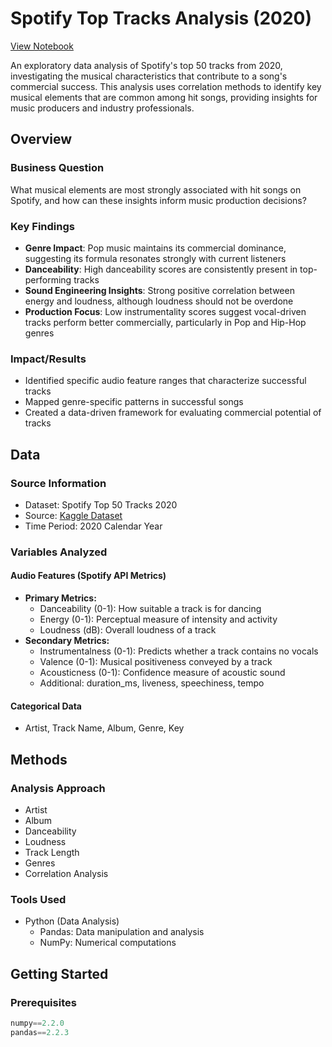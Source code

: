# Spotify Top Tracks Analysis (2020)
[View Notebook](https://github.com/PJURC-data-analysis/spotify-top-tracks/blob/main/notebooks/spotify-top-tracks.ipynb)

An exploratory data analysis of Spotify's top 50 tracks from 2020, investigating the musical characteristics that contribute to a song's commercial success. This analysis uses correlation methods to identify key musical elements that are common among hit songs, providing insights for music producers and industry professionals.

## Overview

### Business Question
What musical elements are most strongly associated with hit songs on Spotify, and how can these insights inform music production decisions?

### Key Findings
- **Genre Impact**: Pop music maintains its commercial dominance, suggesting its formula resonates strongly with current listeners
- **Danceability**: High danceability scores are consistently present in top-performing tracks
- **Sound Engineering Insights**: Strong positive correlation between energy and loudness, although loudness should not be overdone
- **Production Focus**: Low instrumentality scores suggest vocal-driven tracks perform better commercially, particularly in Pop and Hip-Hop genres

### Impact/Results
- Identified specific audio feature ranges that characterize successful tracks
- Mapped genre-specific patterns in successful songs
- Created a data-driven framework for evaluating commercial potential of tracks

## Data

### Source Information
- Dataset: Spotify Top 50 Tracks 2020
- Source: [Kaggle Dataset](https://www.kaggle.com/datasets/atillacolak/top-50-spotify-tracks-2020)
- Time Period: 2020 Calendar Year

### Variables Analyzed
#### Audio Features (Spotify API Metrics)
- **Primary Metrics:**
  - Danceability (0-1): How suitable a track is for dancing
  - Energy (0-1): Perceptual measure of intensity and activity
  - Loudness (dB): Overall loudness of a track
- **Secondary Metrics:**
  - Instrumentalness (0-1): Predicts whether a track contains no vocals
  - Valence (0-1): Musical positiveness conveyed by a track
  - Acousticness (0-1): Confidence measure of acoustic sound
  - Additional: duration_ms, liveness, speechiness, tempo

#### Categorical Data
- Artist, Track Name, Album, Genre, Key

## Methods

### Analysis Approach
  - Artist
  - Album
  - Danceability
  - Loudness
  - Track Length
  - Genres
  - Correlation Analysis

### Tools Used
- Python (Data Analysis)
  - Pandas: Data manipulation and analysis
  - NumPy: Numerical computations

## Getting Started

### Prerequisites
```python
numpy==2.2.0
pandas==2.2.3
```
